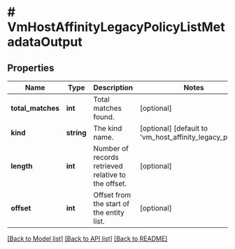 # # VmHostAffinityLegacyPolicyListMetadataOutput

## Properties

Name | Type | Description | Notes
------------ | ------------- | ------------- | -------------
**total_matches** | **int** | Total matches found. | [optional]
**kind** | **string** | The kind name. | [optional] [default to 'vm_host_affinity_legacy_policy']
**length** | **int** | Number of records retrieved relative to the offset. | [optional]
**offset** | **int** | Offset from the start of the entity list. | [optional]

[[Back to Model list]](../../README.md#models) [[Back to API list]](../../README.md#endpoints) [[Back to README]](../../README.md)

